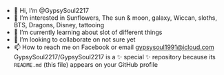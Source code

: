 - 👋 Hi, I’m @GypsySoul2217
- 👀 I’m interested in Sunflowers, The sun & moon, galaxy, Wiccan, sloths, BTS, Dragons, Disney, tattooing 
- 🌱 I’m currently learning about slot of different things  
- 💞️ I’m looking to collaborate on not sure yet
- 📫 How to reach me on Facebook or email gypsysoul1991@icloud.com
GypsySoul2217/GypsySoul2217 is a ✨ special ✨ repository because its `README.md` (this file) appears on your GitHub profile
